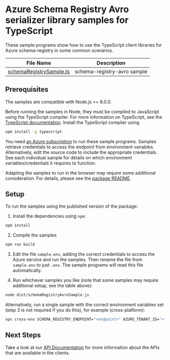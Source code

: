 <!-- The following YAML bit is needed by the docs system to publish the samples online. Uncomment/Update it when the samples can be published publicly -->

<!-- ---
page_type: sample
languages:
  - typescript
products:
  - azure
  - azure-schema-registry-avro
urlFragment: schema-registry-avro-typescript
--- -->

# Azure Schema Registry Avro serializer library samples for TypeScript

These sample programs show how to use the TypeScript client libraries for Azure schema-registry in some common scenarios.

| **File Name**                                   | **Description**             |
| ----------------------------------------------- | --------------------------- |
| [schemaRegistrySample.ts][schemaregistrysample] | schema-registry-avro sample |

## Prerequisites

The samples are compatible with Node.js >= 8.0.0.

Before running the samples in Node, they must be compiled to JavaScript using the TypeScript compiler. For more information on TypeScript, see the [TypeScript documentation][typescript]. Install the TypeScript compiler using

```bash
npm install -g typescript
```

You need [an Azure subscription][freesub] to run these sample programs. Samples retrieve credentials to access the endpoint from environment variables. Alternatively, edit the source code to include the appropriate credentials. See each individual sample for details on which environment variables/credentials it requires to function.

Adapting the samples to run in the browser may require some additional consideration. For details, please see the [package README][package].

## Setup

To run the samples using the published version of the package:

1. Install the dependencies using `npm`:

```bash
npm install
```

2. Compile the samples

```bash
npm run build
```

3. Edit the file `sample.env`, adding the correct credentials to access the Azure service and run the samples. Then rename the file from `sample.env` to just `.env`. The sample programs will read this file automatically.

4. Run whichever samples you like (note that some samples may require additional setup, see the table above):

```bash
node dist/schemaRegistryAvroSample.js
```

Alternatively, run a single sample with the correct environment variables set (step 3 is not required if you do this), for example (cross-platform):

```bash
npx cross-env SCHEMA_REGISTRY_ENDPOINT="<endpoint>" AZURE_TENANT_ID="<tenant id>" AZURE_CLIENT_ID="<client id>" AZURE_CLIENT_SECRET="<secret>" node dist/schemaRegistrySample.js
```

## Next Steps

Take a look at our [API Documentation][apiref] for more information about the APIs that are available in the clients.

[schemaregistrysample]: https://github.com/Azure/azure-sdk-for-js/tree/master/sdk/schemaregistry/schema-registry-avro/samples/typescript/src/schemaRegistryAvroSample.ts
[apiref]: https://docs.microsoft.com/javascript/api
[freesub]: https://azure.microsoft.com/free/
[package]: ../../README.md
[typescript]: https://www.typescriptlang.org/docs/home.html
